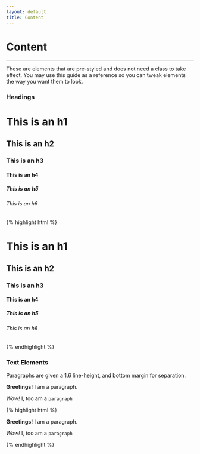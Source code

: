 ```yaml
---
layout: default
title: Content
---
```


# Content
---

These are elements that are pre-styled and does not need a class to take effect. You may use this guide as 
a reference so you can tweak elements the way you want them to look.

### Headings

<div class="example">
  <div class="container preview">
    <h1>This is an h1</h1>
    <h2>This is an h2</h2>
    <h3>This is an h3</h3>
    <h4>This is an h4</h4>
    <h5>This is an h5</h5>
    <h6>This is an h6</h6>
  </div>
</div>

{% highlight html %}
<h1>This is an h1</h1>
<h2>This is an h2</h2>
<h3>This is an h3</h3>
<h4>This is an h4</h4>
<h5>This is an h5</h5>
<h6>This is an h6</h6>
{% endhighlight %}

### Text Elements

Paragraphs are given a 1.6 line-height, and bottom margin for separation. 

<div class="example">
  <div class="container preview">
    <p>
      <strong>Greetings!</strong>
      I am a paragraph.
    </p>
    <p>
      <em>Wow!</em> I, too am a <code>paragraph</code>
    </p>
  </div>
</div>

{% highlight html %}
<p>
  <strong>Greetings!</strong> I am a paragraph.
</p>
<p>
  <em>Wow!</em> I, too am a <code>paragraph</code>
</p>
{% endhighlight %}
